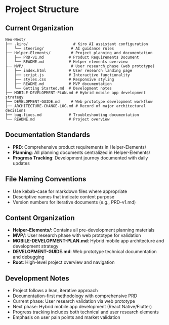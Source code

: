# Project Structure

## Current Organization

```
Neo-Nest/
├── .kiro/                    # Kiro AI assistant configuration
│   └── steering/            # AI guidance rules
├── Helper-Elements/         # Project planning and documentation
│   ├── PRD-v1.md           # Product Requirements Document
│   └── README.md           # Helper elements overview
├── MVP/                     # User research phase (web prototype)
│   ├── index.html          # User research landing page
│   ├── script.js           # Interactive functionality
│   ├── styles.css          # Responsive styling
│   ├── README.md           # MVP documentation
│   └── Getting Started.md  # Development notes
├── MOBILE-DEVELOPMENT-PLAN.md # Hybrid mobile app development strategy
├── DEVELOPMENT-GUIDE.md     # Web prototype development workflow
├── ARCHITECTURE-CHANGE-LOG.md # Record of major architectural decisions
├── bug-fixes.md            # Troubleshooting documentation
└── README.md               # Project overview
```

## Documentation Standards
- **PRD**: Comprehensive product requirements in Helper-Elements/
- **Planning**: All planning documents centralized in Helper-Elements/
- **Progress Tracking**: Development journey documented with daily updates

## File Naming Conventions
- Use kebab-case for markdown files where appropriate
- Descriptive names that indicate content purpose
- Version numbers for iterative documents (e.g., PRD-v1.md)

## Content Organization
- **Helper-Elements/**: Contains all pre-development planning materials
- **MVP/**: User research phase with web prototype for validation
- **MOBILE-DEVELOPMENT-PLAN.md**: Hybrid mobile app architecture and development strategy
- **DEVELOPMENT-GUIDE.md**: Web prototype technical documentation and debugging
- **Root**: High-level project overview and navigation

## Development Notes
- Project follows a lean, iterative approach
- Documentation-first methodology with comprehensive PRD
- Current phase: User research validation via web prototype
- Next phase: Hybrid mobile app development (React Native/Flutter)
- Progress tracking includes both technical and user research elements
- Emphasis on user pain points and market validation